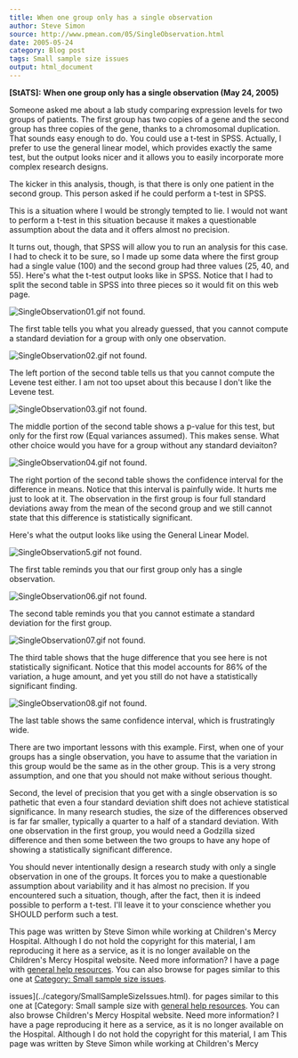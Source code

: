 ```yaml
---
title: When one group only has a single observation
author: Steve Simon
source: http://www.pmean.com/05/SingleObservation.html
date: 2005-05-24
category: Blog post
tags: Small sample size issues
output: html_document
---
```

**[StATS]:** **When one group only has a single
observation (May 24, 2005)**

Someone asked me about a lab study comparing expression levels for two
groups of patients. The first group has two copies of a gene and the
second group has three copies of the gene, thanks to a chromosomal
duplication. That sounds easy enough to do. You could use a t-test in
SPSS. Actually, I prefer to use the general linear model, which provides
exactly the same test, but the output looks nicer and it allows you to
easily incorporate more complex research designs.

The kicker in this analysis, though, is that there is only one patient
in the second group. This person asked if he could perform a t-test in
SPSS.

This is a situation where I would be strongly tempted to lie. I would
not want to perform a t-test in this situation because it makes a
questionable assumption about the data and it offers almost no
precision.

It turns out, though, that SPSS will allow you to run an analysis for
this case. I had to check it to be sure, so I made up some data where
the first group had a single value (100) and the second group had three
values (25, 40, and 55). Here's what the t-test output looks like in
SPSS. Notice that I had to split the second table in SPSS into three
pieces so it would fit on this web page.

![SingleObservation01.gif not found.](../../../web/images/05/SingleObservation01.png)

The first table tells you what you already guessed, that you cannot
compute a standard deviation for a group with only one observation.

![SingleObservation02.gif not found.](../../../web/images/05/SingleObservation02.png)

  

The left portion of the second table tells us that you cannot compute
the Levene test either. I am not too upset about this because I don't
like the Levene test.

![SingleObservation03.gif not found.](../../../web/images/05/SingleObservation03.png)

The middle portion of the second table shows a p-value for this test,
but only for the first row (Equal variances assumed). This makes sense.
What other choice would you have for a group without any standard
deviaiton?

![SingleObservation04.gif not found.](../../../web/images/05/SingleObservation04.png)

The right portion of the second table shows the confidence interval for
the difference in means. Notice that this interval is painfully wide. It
hurts me just to look at it. The observation in the first group is four
full standard deviations away from the mean of the second group and we
still cannot state that this difference is statistically significant.

Here's what the output looks like using the General Linear Model.

![SingleObservation5.gif not found.](../../../web/images/05/SingleObservation05.png)

The first table reminds you that our first group only has a single
observation.

![SingleObservation06.gif not found.](../../../web/images/05/SingleObservation06.png)

The second table reminds you that you cannot estimate a standard
deviation for the first group.

![SingleObservation07.gif not found.](../../../web/images/05/SingleObservation07.png)

The third table shows that the huge difference that you see here is not
statistically significant. Notice that this model accounts for 86% of
the variation, a huge amount, and yet you still do not have a
statistically significant finding.

![SingleObservation08.gif not found.](../../../web/images/05/SingleObservation08.png)

The last table shows the same confidence interval, which is
frustratingly wide.

There are two important lessons with this example. First, when one of
your groups has a single observation, you have to assume that the
variation in this group would be the same as in the other group. This is
a very strong assumption, and one that you should not make without
serious thought.

Second, the level of precision that you get with a single observation is
so pathetic that even a four standard deviation shift does not achieve
statistical significance. In many research studies, the size of the
differences observed is far far smaller, typically a quarter to a half
of a standard deviation. With one observation in the first group, you
would need a Godzilla sized difference and then some between the two
groups to have any hope of showing a statistically significant
difference.

You should never intentionally design a research study with only a
single observation in one of the groups. It forces you to make a
questionable assumption about variability and it has almost no
precision. If you encountered such a situation, though, after the fact,
then it is indeed possible to perform a t-test. I'll leave it to your
conscience whether you SHOULD perform such a test.

This page was written by Steve Simon while working at Children's Mercy
Hospital. Although I do not hold the copyright for this material, I am
reproducing it here as a service, as it is no longer available on the
Children's Mercy Hospital website. Need more information? I have a page
with [general help resources](../GeneralHelp.html). You can also browse
for pages similar to this one at [Category: Small sample size
issues](../category/SmallSampleSizeIssues.html).
<!---More--->
issues](../category/SmallSampleSizeIssues.html).
for pages similar to this one at [Category: Small sample size
with [general help resources](../GeneralHelp.html). You can also browse
Children's Mercy Hospital website. Need more information? I have a page
reproducing it here as a service, as it is no longer available on the
Hospital. Although I do not hold the copyright for this material, I am
This page was written by Steve Simon while working at Children's Mercy

<!---Do not use
**[StATS]:** **When one group only has a single
This page was written by Steve Simon while working at Children's Mercy
Hospital. Although I do not hold the copyright for this material, I am
reproducing it here as a service, as it is no longer available on the
Children's Mercy Hospital website. Need more information? I have a page
with [general help resources](../GeneralHelp.html). You can also browse
for pages similar to this one at [Category: Small sample size
issues](../category/SmallSampleSizeIssues.html).
--->


